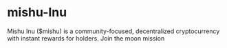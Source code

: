 # mishu-Inu
Mishu Inu ($mishu) is a community-focused, decentralized cryptocurrency with instant rewards for holders. Join the moon mission
